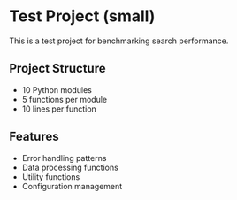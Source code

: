 # Test Project (small)

This is a test project for benchmarking search performance.

## Project Structure
- 10 Python modules
- 5 functions per module
- 10 lines per function

## Features
- Error handling patterns
- Data processing functions
- Utility functions
- Configuration management
